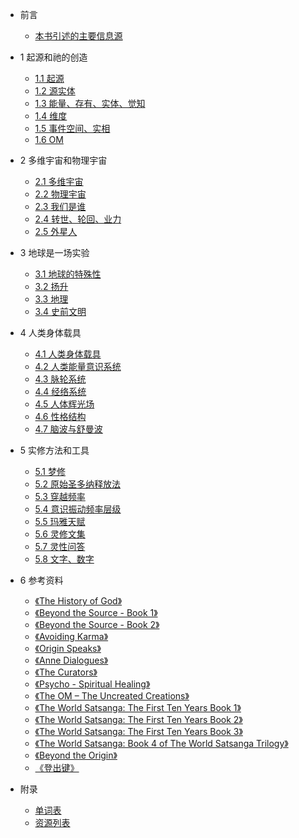 * 前言

  * [本书引述的主要信息源](from.md)

* 1 起源和祂的创造

  * [1.1 起源](s1-1.md)
  * [1.2 源实体](s1-2.md)
  * [1.3 能量、存有、实体、觉知](s1-3.md)
  * [1.4 维度](s1-4.md)
  * [1.5 事件空间、实相](s1-5.md)
  * [1.6 OM](s1-6.md)

* 2 多维宇宙和物理宇宙

  * [2.1 多维宇宙](s2-1.md)
  * [2.2 物理宇宙](s2-2.md)
  * [2.3 我们是谁](s2-3.md)
  * [2.4 转世、轮回、业力](s2-4.md)
  * [2.5 外星人](s2-5.md)  

* 3 地球是一场实验

  * [3.1 地球的特殊性](s3-1.md)
  * [3.2 扬升](s3-2.md)
  * [3.3 地理](s3-3.md)
  * [3.4 史前文明](s3-4.md)

* 4 人类身体载具

  * [4.1 人类身体载具](s4-1.md)
  * [4.2 人类能量意识系统](s4-2.md)
  * [4.3 脉轮系统](s4-3.md)
  * [4.4 经络系统](s4-4.md)    
  * [4.5 人体辉光场](s4-5.md)  
  * [4.6 性格结构](s4-6.md)
  * [4.7 脑波与舒曼波](s4-7.md)

* 5 实修方法和工具

  * [5.1 梦修](s5-1.md)
  * [5.2 原始圣多纳释放法](s5-2.md)
  * [5.3 穿越频率](s5-3.md)
  * [5.4 意识振动频率层级](s5-4.md)
  * [5.5 玛雅天赋](s5-5.md)  
  * [5.6 灵修文集](s5-6.md)
  * [5.7 灵性问答](s5-7.md)
  * [5.8 文字、数字](s5-8.md)

* 6 参考资料

  * [《The History of God》](s6-guy-god.md)
  * [《Beyond the Source - Book 1》](s6-guy-bydsource1.md)
  * [《Beyond the Source - Book 2》](s6-guy-bydsource2.md)
  * [《Avoiding Karma》](s6-guy-karma.md)
  * [《Origin Speaks》](s6-guy-origin.md)
  * [《Anne Dialogues》](s6-guy-anne.md)
  * [《The Curators》](s6-guy-curators.md)   
  * [《Psycho - Spiritual Healing》](s6-guy-psy.md)
  * [《The OM – The Uncreated Creations》](s6-guy-om.md)  
  * [《The World Satsanga: The First Ten Years Book 1》](s6-guy-ws1.md)
  * [《The World Satsanga: The First Ten Years Book 2》](s6-guy-ws2.md)  
  * [《The World Satsanga: The First Ten Years Book 3》](s6-guy-ws3.md)
  * [《The World Satsanga: Book 4 of The World Satsanga Trilogy》](s6-guy-ws4.md)  
  * [《Beyond the Origin》](s6-guy-bydorigin.md)
  * [《登出键》](s6-logout.md)  

* 附录

  * [单词表](zzz-words.md)  
  * [资源列表](zzz-res.md)
